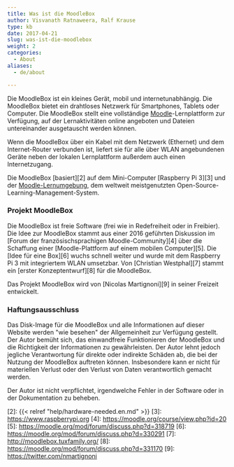 ```yaml
---
title: Was ist die MoodleBox
author: Visvanath Ratnaweera, Ralf Krause
type: kb
date: 2017-04-21
slug: was-ist-die-moodlebox
weight: 2
categories:
  - About
aliases:
  - de/about

---
```

Die MoodleBox ist ein kleines Gerät, mobil und internetunabhängig. Die MoodleBox bietet ein drahtloses Netzwerk für Smartphones, Tablets oder Computer. Die MoodleBox stellt eine vollständige [Moodle][1]-Lernplattform zur Verfügung, auf der Lernaktivitäten online angeboten und Dateien untereinander ausgetauscht werden können.

Wenn die MoodleBox über ein Kabel mit dem Netzwerk (Ethernet) und dem Internet-Router verbunden ist, liefert sie für alle über WLAN angebundenen Geräte neben der lokalen Lernplattform außerdem auch einen Internetzugang.

Die MoodleBox [basiert][2] auf dem Mini-Computer [Raspberry Pi 3][3] und der [Moodle-Lernumgebung][1], dem weltweit meistgenutzten Open-Source-Learning-Management-System.


### Projekt MoodleBox

Die MoodleBox ist freie Software (frei wie in Redefreiheit oder in Freibier). Die Idee zur MoodleBox stammt aus einer 2016 geführten Diskussion im [Forum der französischsprachigen Moodle-Community][4] über die Schaffung einer [Moodle-Plattform auf einem mobilen Computer][5]. Die [Idee für eine Box][6] wuchs schnell weiter und wurde mit dem Raspberry Pi 3 mit integriertem WLAN umsetzbar. Von [Christian Westphal][7] stammt ein [erster Konzeptentwurf][8] für die MoodleBox.

Das Projekt MoodleBox wird von [Nicolas Martignoni][9] in seiner Freizeit entwickelt.


### Haftungsausschluss

Das Disk-Image für die MoodleBox und alle Informationen auf dieser Website werden "wie besehen" der Allgemeinheit zur Verfügung gestellt. Der Autor bemüht sich, das einwandfreie Funktionieren der MoodleBox und die Richtigkeit der Informationen zu gewährleisten. Der Autor lehnt jedoch jegliche Verantwortung für direkte oder indirekte Schäden ab, die bei der Nutzung der MoodleBox auftreten können. Insbesondere kann er nicht für materiellen Verlust oder den Verlust von Daten verantwortlich gemacht werden.

Der Autor ist nicht verpflichtet, irgendwelche Fehler in der Software oder in der Dokumentation zu beheben.

 [1]: https://moodle.org
 [2]: {{< relref "help/hardware-needed.en.md" >}}
 [3]: https://www.raspberrypi.org
 [4]: https://moodle.org/course/view.php?id=20
 [5]: https://moodle.org/mod/forum/discuss.php?d=318719
 [6]: https://moodle.org/mod/forum/discuss.php?d=330291
 [7]: http://moodlebox.tuxfamily.org/
 [8]: https://moodle.org/mod/forum/discuss.php?d=331170
 [9]: https://twitter.com/nmartignoni
